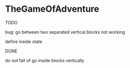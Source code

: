 # TheGameOfAdventure

TODO

bug: go between two separated vertical blocks not working

define inside state


DONE

do not fall of go inside blocks vertically